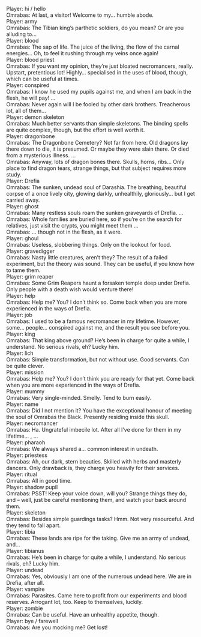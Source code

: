 Player: hi / hello  
Omrabas: At last, a visitor! Welcome to my… humble abode.  
Player: army  
Omrabas: <scoffs> The Tibian king’s parthetic soldiers, do you mean? Or are you alluding to… <falls silent>  
Player: blood  
Omrabas: The sap of life. The juice of the living, the flow of the carnal energies… <sighs wistfully> Oh, to feel it rushing through my veins once again!  
Player: blood priest  
Omrabas: If you want my opinion, they’re just bloated necromancers, really. Upstart, pretentious lot! Highly… specialised in the uses of blood, though, which can be useful at times.  
Player: conspired  
Omrabas: I know he used my pupils against me, and when I am back in the flesh, he will pay! …  
Omrabas: Never again will I be fooled by other dark brothers. Treacherous lot, all of them… <grumble> <mumble>  
Player: demon skeleton  
Omrabas: Much better servants than simple skeletons. The binding spells are quite complex, though, but the effort is well worth it.  
Player: dragonbone  
Omrabas: The Dragonbone Cemetery? Not far from here. Old dragons lay there down to die, it is presumed. Or maybe they were slain there. Or died from a mysterious illness. …  
Omrabas: Anyway, lots of dragon bones there. Skulls, horns, ribs… Only place to find dragon tears, strange things, but that subject requires more study.  
Player: Drefia  
Omrabas: The sunken, undead soul of Darashia. The breathing, beautiful corpse of a once lively city, glowing darkly, unhealthily, gloriously… but I get carried away.  
Player: ghost  
Omrabas: Many restless souls roam the sunken graveyards of Drefia. …  
Omrabas: Whole families are buried here, so if you’re on the search for relatives, just visit the crypts, you might meet them …  
Omrabas: … though not in the flesh, as it were. <cackles>  
Player: ghoul  
Omrabas: Useless, slobbering things. Only on the lookout for food.  
Player: gravedigger  
Omrabas: Nasty little creatures, aren’t they? The result of a failed experiment, but the theory was sound. They can be useful, if you know how to tame them.  
Player: grim reaper  
Omrabas: Some Grim Reapers haunt a forsaken temple deep under Drefia. Only people with a death wish would venture there!  
Player: help  
Omrabas: <scoffs> Help me? You? I don’t think so. Come back when you are more experienced in the ways of Drefia.  
Player: job  
Omrabas: I used to be a famous necromancer in my lifetime. However, some… people… conspired against me, and the result you see before you.  
Player: king  
Omrabas: That king above ground? He’s been in charge for quite a while, I understand. No serious rivals, eh? Lucky him.  
Player: lich  
Omrabas: Simple transformation, but not without use. Good servants. Can be quite clever.  
Player: mission  
Omrabas: Help me? You? I don’t think you are ready for that yet. Come back when you are more experienced in the ways of Drefia.  
Player: mummy  
Omrabas: Very single-minded. Smelly. Tend to burn easily.  
Player: name  
Omrabas: Did I not mention it? You have the exceptional honour of meeting the soul of Omrabas the Black. Presently residing inside this skull.  
Player: necromancer  
Omrabas: Ha. Ungrateful imbecile lot. After all I’ve done for them in my lifetime… <grumble> , <mutter>…  
Player: pharaoh  
Omrabas: We always shared a… common interest in undeath.  
Player: priestess  
Omrabas: Ah, our dark, stern beauties. Skilled with herbs and masterly dancers. Only drawback is, they charge you heavily for their services.  
Player: ritual  
Omrabas: All in good time. <cackles>  
Player: shadow pupil  
Omrabas: PSST! Keep your voice down, will you? Strange things they do, and – well, just be careful mentioning them, and watch your back around them.  
Player: skeleton  
Omrabas: Besides simple guardings tasks? Hmm. Not very resourceful. And they tend to fall apart.  
Player: tibia  
Omrabas: These lands are ripe for the taking. Give me an army of undead, and… <cackles>  
Player: tibianus  
Omrabas: He’s been in charge for quite a while, I understand. No serious rivals, eh? Lucky him.  
Player: undead  
Omrabas: Yes, obviously I am one of the numerous undead here. We are in Drefia, after all.  
Player: vampire  
Omrabas: Parasites. Came here to profit from our experiments and blood reserves. Arrogant lot, too. Keep to themselves, luckily.  
Player: zombie  
Omrabas: Can be useful. Have an unhealthy appetite, though.  
Player: bye / farewell  
Omrabas: Are you mocking me? Get lost!  
